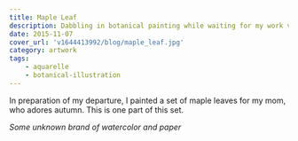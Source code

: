 ```yaml
---
title: Maple Leaf
description: Dabbling in botanical painting while waiting for my work visa.
date: 2015-11-07
cover_url: 'v1644413992/blog/maple_leaf.jpg'
category: artwork
tags:
    - aquarelle
    - botanical-illustration
---
```


In preparation of my departure, I painted a set of maple leaves for my mom, who adores autumn. This is one part of this set.

*Some unknown brand of watercolor and paper*